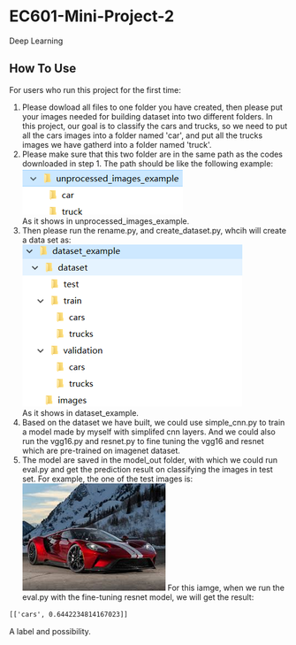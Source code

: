# EC601-Mini-Project-2
Deep Learning  

How To Use
---
For users who run this project for the first time:  
1. Please dowload all files to one folder you have created, then please put your images needed for building dataset into two different folders. In this project, our goal is to classify the cars and trucks, so we need to put all the cars images into a folder named 'car', and put all the trucks images we have gatherd into a folder named 'truck'. 
2. Please make sure that this two folder are in the same path as the codes downloaded in step 1. The path should be like the following example:  
![Image text](https://github.com/xiangl18/EC601-Mini-Project-2/raw/test_version2/img_folder/unprocess_data.PNG)  
As it shows in unprocessed_images_example. 
3. Then please run the rename.py, and create_dataset.py, whcih will create a data set as:  
![Image text](https://github.com/xiangl18/EC601-Mini-Project-2/raw/test_version2/img_folder/dataset_example.PNG)  
As it shows in dataset_example.  
4. Based on the dataset we have built, we could use simple_cnn.py to train a model made by myself with simplifed cnn layers. And we could also run the vgg16.py and resnet.py to fine tuning the vgg16 and resnet which are pre-trained on imagenet dataset.  
5. The model are saved in the model_out folder, with which we could run eval.py and get the prediction result on classifying the images in test set. For example, the one of the test images is:  
![Image text](https://github.com/xiangl18/EC601-Mini-Project-2/raw/test_version2/img_folder/car.368.jpg) 
For this iamge, when we run the eval.py with the fine-tuning resnet model, we will get the result:  
```cmd
[['cars', 0.6442234814167023]]  
```  
A label and possibility.

